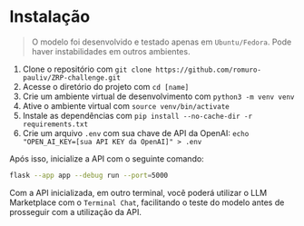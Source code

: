 # Instalação

> O modelo foi desenvolvido e testado apenas em `Ubuntu/Fedora`. Pode haver instabilidades em outros ambientes.

1. Clone o repositório com `git clone https://github.com/romuro-pauliv/ZRP-challenge.git`
2. Acesse o diretório do projeto com `cd [name]`
3. Crie um ambiente virtual de desenvolvimento com `python3 -m venv venv`
4. Ative o ambiente virtual com `source venv/bin/activate`
5. Instale as dependências com `pip install --no-cache-dir -r requirements.txt`
6. Crie um arquivo `.env` com sua chave de API da OpenAI: `echo "OPEN_AI_KEY=[sua API KEY da OpenAI]" > .env`

Após isso, inicialize a API com o seguinte comando:

```bash
flask --app app --debug run --port=5000
```

Com a API inicializada, em outro terminal, você poderá utilizar o LLM Marketplace com o `Terminal Chat`, facilitando o teste do modelo antes de prosseguir com a utilização da API.
